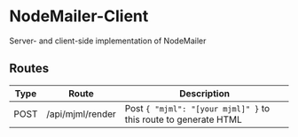 # NodeMailer-Client
Server- and client-side implementation of NodeMailer

## Routes

Type | Route                | Description
-----|----------------------|------------------
POST | /api/mjml/render     | Post `{ "mjml": "[your mjml]" }` to this route to generate HTML